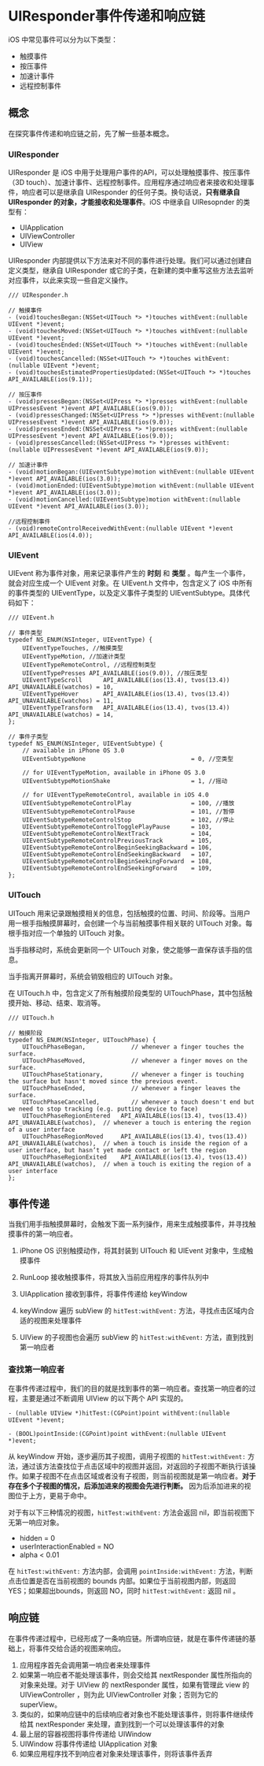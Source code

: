 # UIResponder事件传递和响应链

iOS 中常见事件可以分为以下类型：

* 触摸事件
* 按压事件
* 加速计事件
* 远程控制事件

## 概念

在探究事件传递和响应链之前，先了解一些基本概念。

### UIResponder

UIResponder 是 iOS 中用于处理用户事件的API，可以处理触摸事件、按压事件（3D touch）、加速计事件、远程控制事件。应用程序通过响应者来接收和处理事件，响应者可以是继承自 UIResponder 的任何子类。换句话说，**只有继承自 UIResponder 的对象，才能接收和处理事件**。iOS 中继承自 UIResopnder 的类型有：

* UIApplication
* UIViewController
* UIView

UIResponder 内部提供以下方法来对不同的事件进行处理。我们可以通过创建自定义类型，继承自 UIResponder 或它的子类，在新建的类中重写这些方法去监听对应事件，以此来实现一些自定义操作。

```objc
/// UIResponder.h

// 触摸事件
- (void)touchesBegan:(NSSet<UITouch *> *)touches withEvent:(nullable UIEvent *)event;
- (void)touchesMoved:(NSSet<UITouch *> *)touches withEvent:(nullable UIEvent *)event;
- (void)touchesEnded:(NSSet<UITouch *> *)touches withEvent:(nullable UIEvent *)event;
- (void)touchesCancelled:(NSSet<UITouch *> *)touches withEvent:(nullable UIEvent *)event;
- (void)touchesEstimatedPropertiesUpdated:(NSSet<UITouch *> *)touches API_AVAILABLE(ios(9.1));

// 按压事件
- (void)pressesBegan:(NSSet<UIPress *> *)presses withEvent:(nullable UIPressesEvent *)event API_AVAILABLE(ios(9.0));
- (void)pressesChanged:(NSSet<UIPress *> *)presses withEvent:(nullable UIPressesEvent *)event API_AVAILABLE(ios(9.0));
- (void)pressesEnded:(NSSet<UIPress *> *)presses withEvent:(nullable UIPressesEvent *)event API_AVAILABLE(ios(9.0));
- (void)pressesCancelled:(NSSet<UIPress *> *)presses withEvent:(nullable UIPressesEvent *)event API_AVAILABLE(ios(9.0));

// 加速计事件
- (void)motionBegan:(UIEventSubtype)motion withEvent:(nullable UIEvent *)event API_AVAILABLE(ios(3.0));
- (void)motionEnded:(UIEventSubtype)motion withEvent:(nullable UIEvent *)event API_AVAILABLE(ios(3.0));
- (void)motionCancelled:(UIEventSubtype)motion withEvent:(nullable UIEvent *)event API_AVAILABLE(ios(3.0));

//远程控制事件
- (void)remoteControlReceivedWithEvent:(nullable UIEvent *)event API_AVAILABLE(ios(4.0));
```

### UIEvent

UIEvent 称为事件对象，用来记录事件产生的 **时刻** 和 **类型** 。每产生一个事件，就会对应生成一个 UIEvent 对象。在 UIEvent.h 文件中，包含定义了 iOS 中所有的事件类型的 UIEventType，以及定义事件子类型的 UIEventSubtype。具体代码如下：

```objc
/// UIEvent.h

// 事件类型
typedef NS_ENUM(NSInteger, UIEventType) {
    UIEventTypeTouches, //触摸类型
    UIEventTypeMotion, //加速计类型
    UIEventTypeRemoteControl, //远程控制类型
    UIEventTypePresses API_AVAILABLE(ios(9.0)), //按压类型
    UIEventTypeScroll      API_AVAILABLE(ios(13.4), tvos(13.4)) API_UNAVAILABLE(watchos) = 10,
    UIEventTypeHover       API_AVAILABLE(ios(13.4), tvos(13.4)) API_UNAVAILABLE(watchos) = 11,
    UIEventTypeTransform   API_AVAILABLE(ios(13.4), tvos(13.4)) API_UNAVAILABLE(watchos) = 14,
};

// 事件子类型
typedef NS_ENUM(NSInteger, UIEventSubtype) {
    // available in iPhone OS 3.0
    UIEventSubtypeNone                              = 0, //空类型
    
    // for UIEventTypeMotion, available in iPhone OS 3.0
    UIEventSubtypeMotionShake                       = 1, //摇动
    
    // for UIEventTypeRemoteControl, available in iOS 4.0
    UIEventSubtypeRemoteControlPlay                 = 100, //播放
    UIEventSubtypeRemoteControlPause                = 101, //暂停
    UIEventSubtypeRemoteControlStop                 = 102, //停止
    UIEventSubtypeRemoteControlTogglePlayPause      = 103,
    UIEventSubtypeRemoteControlNextTrack            = 104,
    UIEventSubtypeRemoteControlPreviousTrack        = 105,
    UIEventSubtypeRemoteControlBeginSeekingBackward = 106,
    UIEventSubtypeRemoteControlEndSeekingBackward   = 107,
    UIEventSubtypeRemoteControlBeginSeekingForward  = 108,
    UIEventSubtypeRemoteControlEndSeekingForward    = 109,
};
```

### UITouch

UITouch 用来记录跟触摸相关的信息，包括触摸的位置、时间、阶段等。当用户用一根手指触摸屏幕时，会创建一个与当前触摸事件相关联的 UITouch 对象。每根手指对应一个单独的 UITouch 对象。

当手指移动时，系统会更新同一个 UITouch 对象，使之能够一直保存该手指的信息。

当手指离开屏幕时，系统会销毁相应的 UITouch 对象。

在 UITouch.h 中，包含定义了所有触摸阶段类型的 UITouchPhase，其中包括触摸开始、移动、结束、取消等。

```objc
/// UITouch.h

// 触摸阶段
typedef NS_ENUM(NSInteger, UITouchPhase) {
    UITouchPhaseBegan,             // whenever a finger touches the surface.
    UITouchPhaseMoved,             // whenever a finger moves on the surface.
    UITouchPhaseStationary,        // whenever a finger is touching the surface but hasn't moved since the previous event.
    UITouchPhaseEnded,             // whenever a finger leaves the surface.
    UITouchPhaseCancelled,         // whenever a touch doesn't end but we need to stop tracking (e.g. putting device to face)
    UITouchPhaseRegionEntered   API_AVAILABLE(ios(13.4), tvos(13.4)) API_UNAVAILABLE(watchos),  // whenever a touch is entering the region of a user interface
    UITouchPhaseRegionMoved     API_AVAILABLE(ios(13.4), tvos(13.4)) API_UNAVAILABLE(watchos),  // when a touch is inside the region of a user interface, but hasn’t yet made contact or left the region
    UITouchPhaseRegionExited    API_AVAILABLE(ios(13.4), tvos(13.4)) API_UNAVAILABLE(watchos),  // when a touch is exiting the region of a user interface
};
```

## 事件传递

当我们用手指触摸屏幕时，会触发下面一系列操作，用来生成触摸事件，并寻找触摸事件的第一响应者。

1. iPhone OS 识别触摸动作，将其封装到 UITouch 和 UIEvent 对象中，生成触摸事件

2. RunLoop 接收触摸事件，将其放入当前应用程序的事件队列中

3. UIApplication 接收到事件，将事件传递给 keyWindow

4. keyWindow 遍历 subView 的 `hitTest:withEvent:` 方法，寻找点击区域内合适的视图来处理事件

5. UIView 的子视图也会遍历 subView 的 `hitTest:withEvent:` 方法，直到找到第一响应者

### 查找第一响应者

在事件传递过程中，我们的目的就是找到事件的第一响应者。查找第一响应者的过程，主要是通过不断调用 UIView 的以下两个 API 实现的。

```objc
- (nullable UIView *)hitTest:(CGPoint)point withEvent:(nullable UIEvent *)event;

- (BOOL)pointInside:(CGPoint)point withEvent:(nullable UIEvent *)event;
```

从 keyWindow 开始，逐步遍历其子视图，调用子视图的 `hitTest:withEvent:` 方法，通过该方法查找位于点击区域中的视图并返回，对返回的子视图不断执行该操作。如果子视图不在点击区域或者没有子视图，则当前视图就是第一响应者。**对于存在多个子视图的情况，后添加进来的视图会先进行判断。** 因为后添加进来的视图位于上方，更易于命中。

对于有以下三种情况的视图，`hitTest:withEvent:` 方法会返回 nil，即当前视图下无第一响应对象。

* hidden = 0
* userInteractionEnabled = NO
* alpha < 0.01

在 `hitTest:withEvent:` 方法内部，会调用 `pointInside:withEvent:` 方法，判断点击位置是否在当前视图的 bounds 内部。如果位于当前视图内部，则返回 YES；如果超出bounds，则返回 NO，同时 `hitTest:withEvent:` 返回 nil 。

## 响应链

在事件传递过程中，已经形成了一条响应链。所谓响应链，就是在事件传递链的基础上，将事件交给合适的视图来响应。

1. 应用程序首先会调用第一响应者来处理事件
2. 如果第一响应者不能处理该事件，则会交给其 nextResponder 属性所指向的对象来处理。对于 UIView 的 nextResponder 属性，如果有管理此 view 的 UIViewController ，则为此 UIViewController 对象；否则为它的 superView。
3. 类似的，如果响应链中的后续响应者对象也不能处理该事件，则将事件继续传给其 nextResponder 来处理，直到找到一个可以处理该事件的对象
4. 最上层的容器视图将事件传递给 UIWindow
5. UIWindow 将事件传递给 UIApplication 对象
6. 如果应用程序找不到响应者对象来处理该事件，则将该事件丢弃

